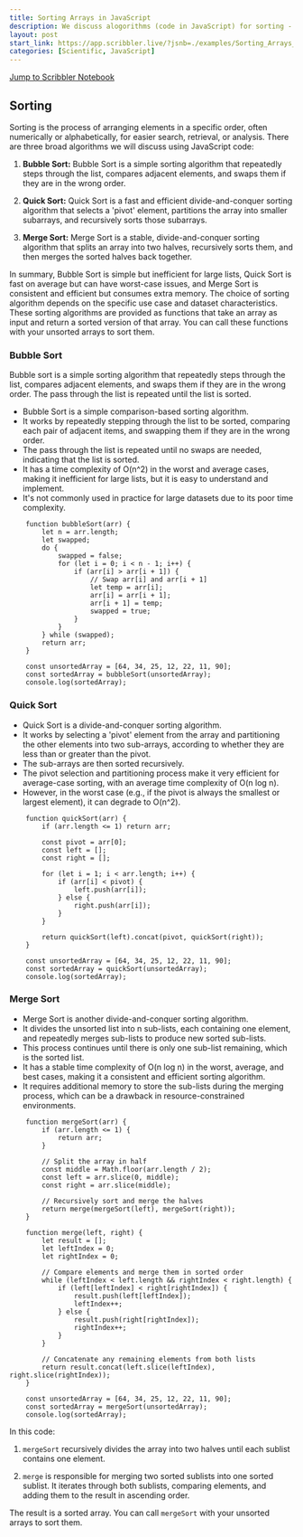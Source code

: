 ```yaml
---
title: Sorting Arrays in JavaScript
description: We discuss alogorithms (code in JavaScript) for sorting - the process of arranging elements of an array in a numerically order.
layout: post
start_link: https://app.scribbler.live/?jsnb=./examples/Sorting_Arrays_in_JavaScript.jsnb
categories: [Scientific, JavaScript]
---
```

[Jump to Scribbler Notebook](https://app.scribbler.live/?jsnb=./examples/Sorting_Arrays_in_JavaScript.jsnb)

## Sorting
Sorting is the process of arranging elements in a specific order, often numerically or alphabetically, for easier search, retrieval, or analysis. There are three broad algorithms we will discuss using JavaScript code:


1. **Bubble Sort:** Bubble Sort is a simple sorting algorithm that repeatedly steps through the list, compares adjacent elements, and swaps them if they are in the wrong order.

2. **Quick Sort:** Quick Sort is a fast and efficient divide-and-conquer sorting algorithm that selects a 'pivot' element, partitions the array into smaller subarrays, and recursively sorts those subarrays.

3. **Merge Sort:** Merge Sort is a stable, divide-and-conquer sorting algorithm that splits an array into two halves, recursively sorts them, and then merges the sorted halves back together.

In summary, Bubble Sort is simple but inefficient for large lists, Quick Sort is fast on average but can have worst-case issues, and Merge Sort is consistent and efficient but consumes extra memory. The choice of sorting algorithm depends on the specific use case and dataset characteristics. These sorting algorithms are provided as functions that take an array as input and return a sorted version of that array. You can call these functions with your unsorted arrays to sort them.

### Bubble Sort

Bubble sort is a simple sorting algorithm that repeatedly steps through the list, compares adjacent elements, and swaps them if they are in the wrong order. The pass through the list is repeated until the list is sorted. 
- Bubble Sort is a simple comparison-based sorting algorithm. 
- It works by repeatedly stepping through the list to be sorted, comparing each pair of adjacent items, and swapping them if they are in the wrong order. 
- The pass through the list is repeated until no swaps are needed, indicating that the list is sorted. 
- It has a time complexity of O(n^2) in the worst and average cases, making it inefficient for large lists, but it is easy to understand and implement. 
- It's not commonly used in practice for large datasets due to its poor time complexity.
    
```
    function bubbleSort(arr) {
        let n = arr.length;
        let swapped;
        do {
            swapped = false;
            for (let i = 0; i < n - 1; i++) {
                if (arr[i] > arr[i + 1]) {
                    // Swap arr[i] and arr[i + 1]
                    let temp = arr[i];
                    arr[i] = arr[i + 1];
                    arr[i + 1] = temp;
                    swapped = true;
                }
            }
        } while (swapped);
        return arr;
    }
    
    const unsortedArray = [64, 34, 25, 12, 22, 11, 90];
    const sortedArray = bubbleSort(unsortedArray);
    console.log(sortedArray);
```

### Quick Sort


- Quick Sort is a divide-and-conquer sorting algorithm. 
- It works by selecting a 'pivot' element from the array and partitioning the other elements into two sub-arrays, according to whether they are less than or greater than the pivot.
- The sub-arrays are then sorted recursively.
- The pivot selection and partitioning process make it very efficient for average-case sorting, with an average time complexity of O(n log n).
- However, in the worst case (e.g., if the pivot is always the smallest or largest element), it can degrade to O(n^2).
```
	function quickSort(arr) {
	    if (arr.length <= 1) return arr;
	    
	    const pivot = arr[0];
	    const left = [];
	    const right = [];
	    
	    for (let i = 1; i < arr.length; i++) {
	        if (arr[i] < pivot) {
	            left.push(arr[i]);
	        } else {
	            right.push(arr[i]);
	        }
	    }
	    
	    return quickSort(left).concat(pivot, quickSort(right));
	}
	
	const unsortedArray = [64, 34, 25, 12, 22, 11, 90];
	const sortedArray = quickSort(unsortedArray);
	console.log(sortedArray);
```


### Merge Sort

- Merge Sort is another divide-and-conquer sorting algorithm.
- It divides the unsorted list into n sub-lists, each containing one element, and repeatedly merges sub-lists to produce new sorted sub-lists.
- This process continues until there is only one sub-list remaining, which is the sorted list.
- It has a stable time complexity of O(n log n) in the worst, average, and best cases, making it a consistent and efficient sorting algorithm.
- It requires additional memory to store the sub-lists during the merging process, which can be a drawback in resource-constrained environments.
```
	function mergeSort(arr) {
	    if (arr.length <= 1) {
	        return arr;
	    }
	
	    // Split the array in half
	    const middle = Math.floor(arr.length / 2);
	    const left = arr.slice(0, middle);
	    const right = arr.slice(middle);
	
	    // Recursively sort and merge the halves
	    return merge(mergeSort(left), mergeSort(right));
	}
	
	function merge(left, right) {
	    let result = [];
	    let leftIndex = 0;
	    let rightIndex = 0;
	
	    // Compare elements and merge them in sorted order
	    while (leftIndex < left.length && rightIndex < right.length) {
	        if (left[leftIndex] < right[rightIndex]) {
	            result.push(left[leftIndex]);
	            leftIndex++;
	        } else {
	            result.push(right[rightIndex]);
	            rightIndex++;
	        }
	    }
	
	    // Concatenate any remaining elements from both lists
	    return result.concat(left.slice(leftIndex), right.slice(rightIndex));
	}
	
	const unsortedArray = [64, 34, 25, 12, 22, 11, 90];
	const sortedArray = mergeSort(unsortedArray);
	console.log(sortedArray);
```

In this code:

1. `mergeSort` recursively divides the array into two halves until each sublist contains one element.

2. `merge` is responsible for merging two sorted sublists into one sorted sublist. It iterates through both sublists, comparing elements, and adding them to the result in ascending order.

The result is a sorted array. You can call `mergeSort` with your unsorted arrays to sort them.
